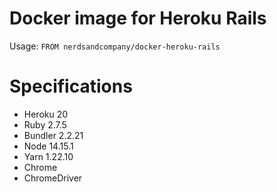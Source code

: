 # Docker image for Heroku Rails

Usage: `FROM nerdsandcompany/docker-heroku-rails`

# Specifications

* Heroku 20
* Ruby 2.7.5
* Bundler 2.2.21
* Node 14.15.1
* Yarn 1.22.10
* Chrome
* ChromeDriver
